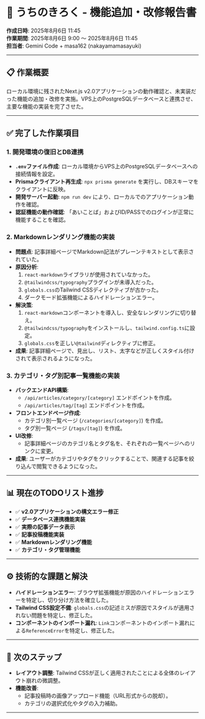 # 🏡 うちのきろく - 機能追加・改修報告書

**作成日時**: 2025年8月6日 11:45  
**作業期間**: 2025年8月6日 9:00 ～ 2025年8月6日 11:45  
**担当者**: Gemini Code + masa162 (nakayamamasayuki)

---

## 📋 作業概要

ローカル環境に残されたNext.js v2.0アプリケーションの動作確認と、未実装だった機能の追加・改修を実施。VPS上のPostgreSQLデータベースと連携させ、主要な機能の実装を完了させた。

---

## ✅ 完了した作業項目

### 1. 開発環境の復旧とDB連携
- **`.env`ファイル作成**: ローカル環境からVPS上のPostgreSQLデータベースへの接続情報を設定。
- **Prismaクライアント再生成**: `npx prisma generate` を実行し、DBスキーマをクライアントに反映。
- **開発サーバー起動**: `npm run dev` により、ローカルでのアプリケーション動作を確認。
- **認証機能の動作確認**: 「あいことば」およびID/PASSでのログインが正常に機能することを確認。

### 2. Markdownレンダリング機能の実装
- **問題点**: 記事詳細ページでMarkdown記法がプレーンテキストとして表示されていた。
- **原因分析**: 
    1. `react-markdown`ライブラリが使用されていなかった。
    2. `@tailwindcss/typography`プラグインが未導入だった。
    3. `globals.css`のTailwind CSSディレクティブが古かった。
    4. ダークモード拡張機能によるハイドレーションエラー。
- **解決策**: 
    1. `react-markdown`コンポーネントを導入し、安全なレンダリングに切り替え。
    2. `@tailwindcss/typography`をインストールし、`tailwind.config.ts`に設定。
    3. `globals.css`を正しい`@tailwind`ディレクティブに修正。
- **成果**: 記事詳細ページで、見出し、リスト、太字などが正しくスタイル付けされて表示されるようになった。

### 3. カテゴリ・タグ別記事一覧機能の実装
- **バックエンドAPI構築**:
    - `/api/articles/category/[category]` エンドポイントを作成。
    - `/api/articles/tag/[tag]` エンドポイントを作成。
- **フロントエンドページ作成**:
    - カテゴリ別一覧ページ (`/categories/[category]`) を作成。
    - タグ別一覧ページ (`/tags/[tag]`) を作成。
- **UI改修**:
    - 記事詳細ページのカテゴリ名とタグ名を、それぞれの一覧ページへのリンクに変更。
- **成果**: ユーザーがカテゴリやタグをクリックすることで、関連する記事を絞り込んで閲覧できるようになった。

---

## 📊 現在のTODOリスト進捗

- ✅ **v2.0アプリケーションの構文エラー修正**
- ✅ **データベース連携機能実装**
- ✅ **実際の記事データ表示**
- ✅ **記事投稿機能実装**
- ✅ **Markdownレンダリング機能**
- ✅ **カテゴリ・タグ管理機能**

---

## ⚙️ 技術的な課題と解決

- **ハイドレーションエラー**: ブラウザ拡張機能が原因のハイドレーションエラーを特定し、切り分け方法を確立した。
- **Tailwind CSS設定不備**: `globals.css`の記述ミスが原因でスタイルが適用されない問題を特定し、修正した。
- **コンポーネントのインポート漏れ**: `Link`コンポーネントのインポート漏れによる`ReferenceError`を特定し、修正した。

---

## 🚀 次のステップ

- **レイアウト調整**: Tailwind CSSが正しく適用されたことによる全体のレイアウト崩れの微調整。
- **機能改善**: 
    - 記事投稿時の画像アップロード機能（URL形式からの脱却）。
    - カテゴリの選択式化やタグの入力補助。

---
